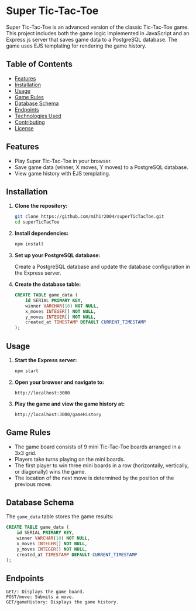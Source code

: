 # Super Tic-Tac-Toe

Super Tic-Tac-Toe is an advanced version of the classic Tic-Tac-Toe game. This project includes both the game logic implemented in JavaScript and an Express.js server that saves game data to a PostgreSQL database. The game uses EJS templating for rendering the game history.

## Table of Contents

- [Features](#features)
- [Installation](#installation)
- [Usage](#usage)
- [Game Rules](#game-rules)
- [Database Schema](#database-schema)
- [Endpoints](#endpoints)
- [Technologies Used](#technologies-used)
- [Contributing](#contributing)
- [License](#license)

## Features

- Play Super Tic-Tac-Toe in your browser.
- Save game data (winner, X moves, Y moves) to a PostgreSQL database.
- View game history with EJS templating.

## Installation

1. **Clone the repository:**

    ```bash
    git clone https://github.com/mihir2004/superTicTacToe.git
    cd superTicTacToe
    ```

2. **Install dependencies:**

    ```bash
    npm install
    ```

3. **Set up your PostgreSQL database:**

    Create a PostgreSQL database and update the database configuration in the Express server.

4. **Create the database table:**

    ```sql
    CREATE TABLE game_data (
        id SERIAL PRIMARY KEY,
        winner VARCHAR(10) NOT NULL,
        x_moves INTEGER[] NOT NULL,
        y_moves INTEGER[] NOT NULL,
        created_at TIMESTAMP DEFAULT CURRENT_TIMESTAMP
    );
    ```

## Usage

1. **Start the Express server:**

    ```bash
    npm start
    ```

2. **Open your browser and navigate to:**

    ```
    http://localhost:3000
    ```

3. **Play the game and view the game history at:**

    ```
    http://localhost:3000/gameHistory
    ```

## Game Rules

- The game board consists of 9 mini Tic-Tac-Toe boards arranged in a 3x3 grid.
- Players take turns playing on the mini boards.
- The first player to win three mini boards in a row (horizontally, vertically, or diagonally) wins the game.
- The location of the next move is determined by the position of the previous move.

## Database Schema

The `game_data` table stores the game results:

```sql
CREATE TABLE game_data (
    id SERIAL PRIMARY KEY,
    winner VARCHAR(10) NOT NULL,
    x_moves INTEGER[] NOT NULL,
    y_moves INTEGER[] NOT NULL,
    created_at TIMESTAMP DEFAULT CURRENT_TIMESTAMP
);
```

## Endpoints
```
GET/: Displays the game board.
POST/move: Submits a move.
GET/gameHistory: Displays the game history.

```
